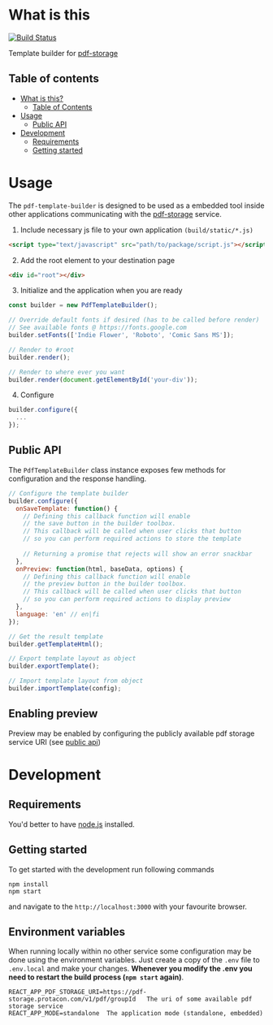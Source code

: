 # What is this

[![Build Status](https://jenkins.protacon.cloud/buildStatus/icon?job=www.github.com/pdf-template-builder/master)](https://jenkins.protacon.cloud/job/www.github.com/job/pdf-template-builder/job/master/)

Template builder for [pdf-storage](https://github.com/protacon/pdf-storage)

## Table of contents

* [What is this?](#what-is-this)
  * [Table of Contents](#table-of-contents)
* [Usage](#usage)
  * [Public API](#public-api)
* [Development](#development)
  * [Requirements](#requirements)
  * [Getting started](#getting-started)

  
# Usage

The `pdf-template-builder` is designed to be used as a embedded tool inside other applications
communicating with the [pdf-storage](https://github.com/protacon/pdf-storage) service.

1. Include necessary js file to your own application `(build/static/*.js)`
```html
<script type="text/javascript" src="path/to/package/script.js"></script>
```

2. Add the root element to your destination page

```html
<div id="root"></div>
```

3. Initialize and the application when you are ready

```javascript
const builder = new PdfTemplateBuilder();

// Override default fonts if desired (has to be called before render)
// See available fonts @ https://fonts.google.com
builder.setFonts(['Indie Flower', 'Roboto', 'Comic Sans MS']);

// Render to #root
builder.render();

// Render to where ever you want
builder.render(document.getElementById('your-div'));
```

4. Configure
```javascript
builder.configure({
  ...
});
```

## Public API

The `PdfTemplateBuilder` class instance exposes few methods for configuration and the response handling.

```javascript
// Configure the template builder
builder.configure({
  onSaveTemplate: function() {
    // Defining this callback function will enable
    // the save button in the builder toolbox.
    // This callback will be called when user clicks that button
    // so you can perform required actions to store the template
    
    // Returning a promise that rejects will show an error snackbar
  },
  onPreview: function(html, baseData, options) {
    // Defining this callback function will enable
    // the preview button in the builder toolbox.
    // This callback will be called when user clicks that button
    // so you can perform required actions to display preview
  },
  language: 'en' // en|fi
});

// Get the result template
builder.getTemplateHtml();

// Export template layout as object
builder.exportTemplate();

// Import template layout from object
builder.importTemplate(config);
```

## Enabling preview
Preview may be enabled by configuring the publicly available pdf storage service URI (see [public api](#public-api))

# Development

## Requirements

You'd better to have [node.js](https://nodejs.org/en/) installed.

## Getting started

To get started with the development run following commands

```
npm install
npm start
```

and navigate to the `http://localhost:3000` with your favourite browser.

## Environment variables

When running locally within no other service some configuration
may be done using the environment variables. Just create a copy of the `.env` file to `.env.local` and make your changes. **Whenever you modify the .env you need to restart the build process (`npm start` again)**.

```
REACT_APP_PDF_STORAGE_URI=https://pdf-storage.protacon.com/v1/pdf/groupId   The uri of some available pdf storage service
REACT_APP_MODE=standalone  The application mode (standalone, embedded)
```
